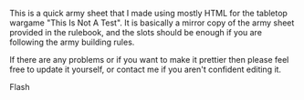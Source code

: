 This is a quick army sheet that I made using mostly HTML for the tabletop wargame "This Is Not A Test". It is basically a mirror copy of the army sheet provided in the rulebook, and the slots should be enough if you are following the army building rules.

If there are any problems or if you want to make it prettier then please feel free to update it yourself, or contact me if you aren't confident editing it.

Flash